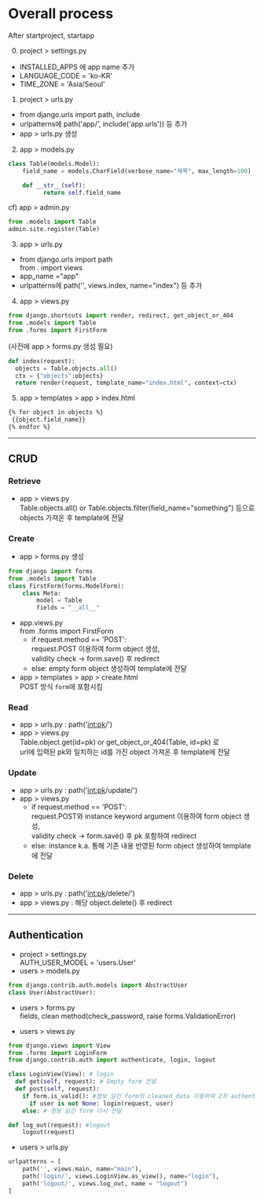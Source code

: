 # Overall process

After startproject, startapp

0. project > settings.py

- INSTALLED_APPS 에 app name 추가
- LANGUAGE_CODE = 'ko-KR'
- TIME_ZONE = 'Asia/Seoul'

1. project > urls.py

- from django.urls import path, include
- urlpatterns에 path('app/', include('app.urls')) 등 추가
- app > urls.py 생성

2. app > models.py

```Python
class Table(models.Model):
    field_name = models.CharField(verbose_name="제목", max_length=100)

    def __str__(self):
          return self.field_name
```

cf) app > admin.py

```Python
from .models import Table
admin.site.register(Table)
```

3. app > urls.py

- from django.urls import path
  <br>from . import views
- app_name ="app"
- urlpatterns에 path('', views.index, name="index") 등 추가

4. app > views.py

```Python
from django.shortcuts import render, redirect, get_object_or_404
from .models import Table
from .forms import FirstForm
```

(사전에 app > forms.py 생성 필요)

```Python
def index(request):
  objects = Table.objects.all()
  ctx = {"objects":objects}
  return render(request, template_name="index.html", context=ctx)
```

5. app > templates > app > index.html

```Html
{% for object in objects %}
 {{object.field_name}}
{% endfor %}
```

---

## CRUD

### Retrieve

- app > views.py
  <br>Table.objects.all() or Table.objects.filter(field_name="something") 등으로 objects 가져온 후 template에 전달

### Create

- app > forms.py 생성

```Python
from django import forms
from .models import Table
class FirstForm(forms.ModelForm):
    class Meta:
        model = Table
        fields = "__all__"
```

- app.views.py
  <br>from .forms import FirstForm
  - if request.method == 'POST':
    <br>request.POST 이용하여 form object 생성,
    <br>validity check -> form.save() 후 redirect
  - else: empty form object 생성하여 template에 전달
- app > templates > app > create.html
  <br> POST 방식 `form`에 포함시킴

### Read

- app > urls.py : path('<int:pk>/')
- app > views.py
  <br>Table.object.get(id=pk) or get_object_or_404(Table, id=pk) 로
  <br> url에 입력된 pk와 일치하는 id를 가진 object 가져온 후 template에 전달

### Update

- app > urls.py : path('<int:pk>/update/')
- app > views.py
  - if request.method == 'POST':
    <br>request.POST와 instance keyword argument 이용하여 form object 생성,
    <br> validity check -> form.save() 후 pk 포함하여 redirect
  - else: instance k.a. 통해 기존 내용 반영된 form object 생성하여 template에 전달

### Delete

- app > urls.py : path('<int:pk>/delete/')
- app > views.py : 해당 object.delete() 후 redirect

---

## Authentication

- project > settings.py
  <br>AUTH_USER_MODEL = 'users.User'
- users > models.py

```Python
from django.contrib.auth.models import AbstractUser
class User(AbstractUser):
```

- users > forms.py
  <br>fields, clean method(check_password, raise forms.ValidationError)

- users > views.py

```Python
from django.views import View
from .forms import LoginForm
from django.contrib.auth import authenticate, login, logout

class LoginView(View): # login
  def get(self, request): # Empty form 전달
  def post(self, request):
    if form.is_valid(): #정보 담긴 form의 cleaned_data 이용하여 2차 authenticate
      if user is not None: login(request, user)
    else: # 정보 담긴 form 다시 전달

def log_out(request): #logout
    logout(request)
```

- users > urls.py

```Python
urlpatterns = [
    path('', views.main, name="main"),
    path('login/', views.LoginView.as_view(), name="login"),
    path('logout/', views.log_out, name = "logout")
]
```
